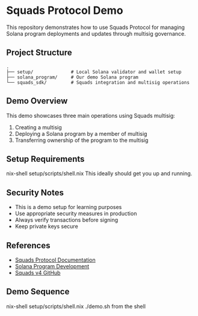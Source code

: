 # Squads Protocol Demo

This repository demonstrates how to use Squads Protocol for managing Solana program deployments and updates through multisig governance.

## Project Structure

```
.
├── setup/              # Local Solana validator and wallet setup
├── solana_program/     # Our demo Solana program
└── squads_sdk/         # Squads integration and multisig operations
```

## Demo Overview

This demo showcases three main operations using Squads multisig:
1. Creating a multisig
2. Deploying a Solana program by a member of multisig
3. Transferring ownership of the program to the multisig

## Setup Requirements
nix-shell setup/scripts/shell.nix
This ideally should get you up and running.

## Security Notes

- This is a demo setup for learning purposes
- Use appropriate security measures in production
- Always verify transactions before signing
- Keep private keys secure

## References

- [Squads Protocol Documentation](https://docs.squads.so/)
- [Solana Program Development](https://docs.solana.com/developing/programming-model/overview)
- [Squads v4 GitHub](https://github.com/Squads-Protocol/v4)


## Demo Sequence ##
nix-shell setup/scripts/shell.nix
./demo.sh from the shell